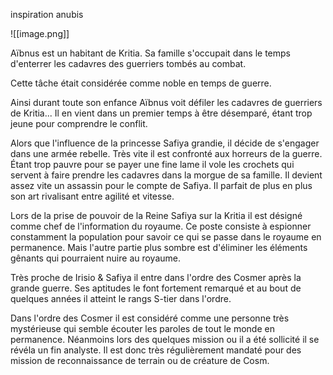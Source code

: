 
inspiration anubis

![[image.png]]
  

Aïbnus est un habitant de Kritia. Sa famille s'occupait dans le temps d'enterrer les cadavres des guerriers tombés au combat.

Cette tâche était considérée comme noble en temps de guerre.

  

Ainsi durant toute son enfance Aïbnus voit défiler les cadavres de guerriers de Kritia... Il en vient dans un premier temps à être désemparé, étant trop jeune pour comprendre le conflit.

Alors que l'influence de la princesse Safiya grandie, il décide de s'engager dans une armée rebelle. Très vite il est confronté aux horreurs de la guerre. Étant trop pauvre pour se payer une fine lame il vole les crochets qui servent à faire prendre les cadavres dans la morgue de sa famille. Il devient assez vite un assassin pour le compte de Safiya. Il parfait de plus en plus son art rivalisant entre agilité et vitesse.

  

Lors de la prise de pouvoir de la Reine Safiya sur la Kritia il est désigné comme chef de l'information du royaume. Ce poste consiste à espionner constamment la population pour savoir ce qui se passe dans le royaume en permanence. Mais l'autre partie plus sombre est d'éliminer les éléments gênants qui pourraient nuire au royaume.

  

Très proche de Irisio & Safiya il entre dans l'ordre des Cosmer après la grande guerre. Ses aptitudes le font fortement remarqué et au bout de quelques années il atteint le rangs S-tier dans l'ordre.

  

  

Dans l'ordre des Cosmer il est considéré comme une personne très mystérieuse qui semble écouter les paroles de tout le monde en permanence. Néanmoins lors des quelques mission ou il a été sollicité il se révéla un fin analyste. Il est donc très régulièrement mandaté pour des mission de reconnaissance de terrain ou de créature de Cosm.